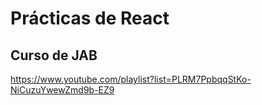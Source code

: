 # Prácticas de React

## Curso de JAB
https://www.youtube.com/playlist?list=PLRM7PpbqqStKo-NiCuzuYwewZmd9b-EZ9